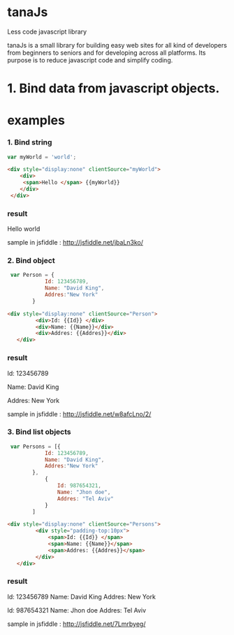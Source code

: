 # tanaJs
Less code javascript library

tanaJs is a small library for building easy web sites for all kind of developers from beginners to seniors 
and for developing across all platforms.
Its purpose is to reduce javascript code and simplify coding.

# 1. Bind data from javascript objects.

# examples

### 1. Bind string 
```javascript
var myWorld = 'world';
```
```html
<div style="display:none" clientSource="myWorld">
    <div>           
     <span>Hello </span> {{myWorld}}
    </div> 
 </div>

```

### result

Hello world

sample in jsfiddle : http://jsfiddle.net/jbaLn3ko/

### 2. Bind object
```javascript
 var Person = {
            Id: 123456789,
            Name: "David King",
            Addres:"New York"
        }
```
```html
<div style="display:none" clientSource="Person">       
         <div>Id: {{Id}} </div>
         <div>Name: {{Name}}</div>  
         <div>Addres: {{Addres}}</div>  
   </div>

```
### result 
Id: 123456789

Name: David King

Addres: New York


sample in jsfiddle : http://jsfiddle.net/w8afcLno/2/

### 3. Bind list objects
```javascript
 var Persons = [{
            Id: 123456789,
            Name: "David King",
            Addres:"New York"
        },
            {
                Id: 987654321,
                Name: "Jhon doe",
                Addres: "Tel Aviv"
            }
        ]
```
```html
<div style="display:none" clientSource="Persons">              
         <div style="padding-top:10px">
             <span>Id: {{Id}} </span>
             <span>Name: {{Name}}</span>    
             <span>Addres: {{Addres}}</span>       
         </div>
   </div>

```

### result 

Id: 123456789 Name: David King Addres: New York

Id: 987654321 Name: Jhon doe Addres: Tel Aviv

sample in jsfiddle : http://jsfiddle.net/7Lmrbyeg/
